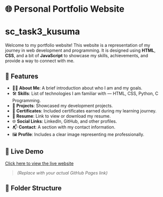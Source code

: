# 🌐 Personal Portfolio Website
# sc_task3_kusuma
Welcome to my portfolio website! This website is a representation of my journey in web development and programming. It is designed using **HTML**, **CSS**, and a bit of **JavaScript** to showcase my skills, achievements, and provide a way to connect with me.

## 🔹 Features

- 👩‍💼 **About Me**: A brief introduction about who I am and my goals.
- 🛠️ **Skills**: List of technologies I am familiar with — HTML, CSS, Python, C Programming.
- 📁 **Projects**: Showcased my development projects.
- 📜 **Certificates**: Included certificates earned during my learning journey.
- 📄 **Resume**: Link to view or download my resume.
- 🌐 **Social Links**: LinkedIn, GitHub, and other profiles.
- 📬 **Contact**: A section with my contact information.
- 🖼️ **Profile**: Includes a clear image representing me professionally.

## 🔗 Live Demo

[Click here to view the live website](https://kus-44.github.io/sc_task3_kusuma/)  
> *(Replace with your actual GitHub Pages link)*

## 📁 Folder Structure
